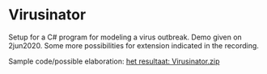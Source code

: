 # Virusinator

Setup for a C# program for modeling a virus outbreak. Demo given on 2jun2020.
Some more possibilities for extension indicated in the recording.


Sample code/possible elaboration:
[het resultaat: Virusinator.zip](Virusinator.zip)
